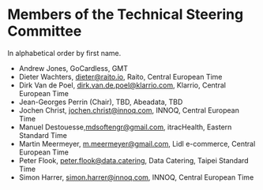 # Members of the Technical Steering Committee

In alphabetical order by first name.

- Andrew Jones, GoCardless, GMT
- Dieter Wachters, dieter@raito.io, Raito, Central European Time
- Dirk Van de Poel, dirk.van.de.poel@klarrio.com, Klarrio, Central European Time
- Jean-Georges Perrin (Chair), TBD, Abeadata, TBD
- Jochen Christ, jochen.christ@innoq.com, INNOQ, Central European Time
- Manuel Destouesse,mdsoftengr@gmail.com, itracHealth, Eastern Standard Time
- Martin Meermeyer, m.meermeyer@gmail.com, Lidl e-commerce, Central European Time
- Peter Flook, peter.flook@data.catering, Data Catering, Taipei Standard Time
- Simon Harrer, simon.harrer@innoq.com, INNOQ, Central European Time
